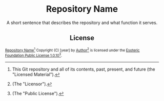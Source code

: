 <h1 align="center">Repository Name</h1>

<p align="center">A short sentence that describes the repository and what function it serves.</p>

<h2 align="center">License</h2>

<sup><a href="https://github.com/Author/repository-name">Repository Name</a>[^1] Copyright (C) [year] by <a href="https://github.com/Author">Author</a>[^2] is licensed under the <a href="./LICENSE">Esoteric Foundation Public License 1.0.10</a>[^3].</sup>

[^1]: This Git repository and all of its contents, past, present, and future (the "Licensed Material").
[^2]: (The "Licensor").
[^3]: (The "Public License").
